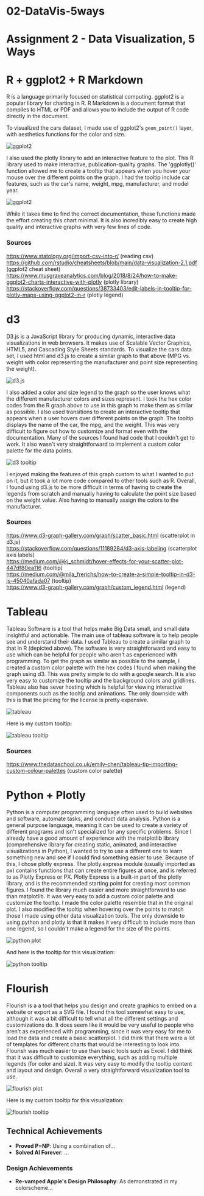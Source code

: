 # 02-DataVis-5ways

Assignment 2 - Data Visualization, 5 Ways  
===

# R + ggplot2 + R Markdown

R is a language primarily focused on statistical computing. ggplot2 is a popular library for charting in R. R Markdown is a document format that compiles to HTML or PDF and allows you to include the output of R code directly in the document.

To visualized the cars dataset, I made use of ggplot2's `geom_point()` layer, with aesthetics functions for the color and size. 

![ggplot2](img/a2_rplot.png)

I also used the plotly library to add an interactive feature to the plot. This R library used to make interactive, publication-quality graphs. The 'ggplotly()' function allowed me to create a tooltip that appears when you hover your mouse over the different points on the graph. I had the tooltip include car features, such as the car's name, weight, mpg, manufacturer, and model year. 

![ggplot2](img/plotly.png)

While it takes time to find the correct documentation, these functions made the effort creating this chart minimal. It is also incredibly easy to create high quality and interactive graphs with very few lines of code.

### Sources 
https://www.statology.org/import-csv-into-r/ (reading csv)  
https://github.com/rstudio/cheatsheets/blob/main/data-visualization-2.1.pdf (ggplot2 cheat sheet)  
https://www.musgraveanalytics.com/blog/2018/8/24/how-to-make-ggplot2-charts-interactive-with-plotly (plotly library)  
https://stackoverflow.com/questions/38733403/edit-labels-in-tooltip-for-plotly-maps-using-ggplot2-in-r (plotly legend)  

# d3

D3.js is a JavaScript library for producing dynamic, interactive data visualizations in web browsers. It makes use of Scalable Vector Graphics, HTML5, and Cascading Style Sheets standards. To visualize the cars data set, I used html and d3.js to create a similar graph to that above (MPG vs. weight with color representing the manufacturer and point size representing the weight). 

![d3.js](img/d3.PNG)

I also added a color and size legend to the graph so the user knows what the different manufacturer colors and sizes represent. I took the hex color codes from the R graph above to use in this graph to make them as similar as possible. I also used transitions to create an interactive tooltip that appears when a user hovers over different points on the graph. The tooltip displays the name of the car, the mpg, and the weight. This was very difficult to figure out how to customize and format even with the documentation. Many of the sources I found had code that I couldn't get to work. It also wasn't very straightforward to implement a custom color palette for the data points. 

![d3 tooltip](img/d3_tooltip.png)

I enjoyed making the features of this graph custom to what I wanted to put on it, but it took a lot more code compared to other tools such as R. Overall, I found using d3.js to be more difficult in terms of having to create the legends from scratch and manually having to calculate the point size based on the weight value. Also having to manually assign the colors to the manufacturer.

### Sources
https://www.d3-graph-gallery.com/graph/scatter_basic.html (scatterplot in d3.js)  
https://stackoverflow.com/questions/11189284/d3-axis-labeling (scatterplot axis labels)  
https://medium.com/@kj_schmidt/hover-effects-for-your-scatter-plot-447df80ea116 (tooltip)  
https://medium.com/@mila_frerichs/how-to-create-a-simple-tooltip-in-d3-js-45040afada07 (tooltip)  
https://www.d3-graph-gallery.com/graph/custom_legend.html (legend)  

# Tableau

Tableau Software is a tool that helps make Big Data small, and small data insightful and actionable. The main use of tableau software is to help people see and understand their data. I used Tableau to create a similar graph to that in R (depicted above). The software is very straightforward and easy to use which can be helpful for people who aren't as experienced with programming. To get the graph as similar as possible to the sample, I created a custom color palette with the hex codes I found when making the graph using d3. This was pretty simple to do with a google search. It is also very easy to customize the tooltip and the background colors and gridlines. Tableau also has sever hosting which is helpful for viewing interactive components such as the tooltip and animations. The only downside with this is that the pricing for the license is pretty expensive. 

![tableau](img/tableau.png)

Here is my custom tooltip: 

![tableau tooltip](img/Tableau_tooltip.png)

### Sources
https://www.thedataschool.co.uk/emily-chen/tableau-tip-importing-custom-colour-palettes (custom color palette)  

# Python + Plotly

Python is a computer programming language often used to build websites and software, automate tasks, and conduct data analysis. Python is a general purpose language, meaning it can be used to create a variety of different programs and isn't specialized for any specific problems. Since I already have a good amount of experience with the matplotlib library (comprehensive library for creating static, animated, and interactive visualizations in Python), I wanted to try to use a different one to learn something new and see if I could find something easier to use. Because of this, I chose plotly express. The plotly.express module (usually imported as px) contains functions that can create entire figures at once, and is referred to as Plotly Express or PX. Plotly Express is a built-in part of the plotly library, and is the recommended starting point for creating most common figures. I found the library much easier and more straightforward to use than matplotlib. It was very easy to add a custom color palette and customize the tooltip. I made the color palette resemble that in the original plot. I also modified the tooltip when hovering over the points to match those I made using other data visualization tools. The only downside to using python and plotly is that it makes it very difficult to include more than one legend, so I couldn't make a legend for the size of the points. 

![python plot](img/pythonplot.png)

And here is the tooltip for this visualization:

![python tooltip](img/python_tooltip.png)

# Flourish

Flourish is a a tool that helps you design and create graphics to embed on a website or export as a SVG file. I found this tool somewhat easy to use, although it was a bit difficult to tell what all the different settings and customizations do. It does seem like it would be very useful to people who aren't as experienced with programming, since it was very easy for me to load the data and create a basic scatterplot. I did think that there were a lot of templates for different charts that would be interesting to look into. Flourish was much easier to use than basic tools such as Excel. I did think that it was difficult to customize everything, such as adding multiple legends (for color and size). It was very easy to modify the tooltip content and layout and design. Overall a very straightforward visualization tool to use.

![flourish plot](img/flourish.png)

Here is my custom tooltip for this visualization:

![flourish tooltip](img/Flourish_tooltip.png)

## Technical Achievements
- **Proved P=NP**: Using a combination of...
- **Solved AI Forever**: ...

### Design Achievements
- **Re-vamped Apple's Design Philosophy**: As demonstrated in my colorscheme...
